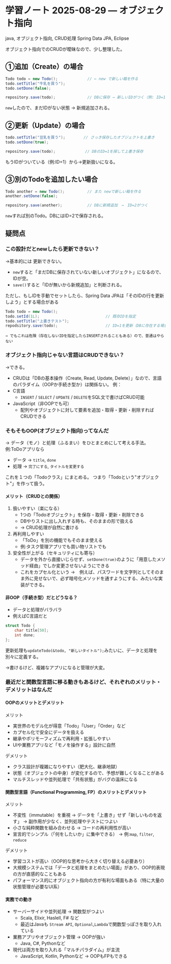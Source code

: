 # 学習ノート 2025-08-29 — オブジェクト指向
java, オブジェクト指向, CRUD処理
Spring Data JPA, Eclipse

オブジェクト指向でのCRUDが曖昧なので、少し整理した。

## ①追加（Create）の場合
~~~java
Todo todo = new Todo();             // ← new で新しい箱を作る
todo.setTitle("牛乳を買う");
todo.setDone(false);

repository.save(todo);              // DBに保存 → 新しいIDがつく（例: ID=1）
~~~
`new`したので、まだIDがない状態 → 新規追加される。

## ②更新（Update）の場合

~~~java
todo.setTitle("豆乳を買う");        // さっき保存したオブジェクトを上書き
todo.setDone(true);

repository.save(todo);             // DBのID=1を探して上書き保存
~~~
もうIDがついている（例:ID=1）から→更新扱いになる。

## ③別のTodoを追加したい場合
~~~java
Todo another = new Todo();          // また newで新しい箱を作る
another.setDone(false);

repository.save(another);           // DBに新規追加　→　ID=2がつく
~~~
`new`すれば別のTodo。DBにはID=2で保存される。

## 疑問点
### この設計だとnewしたら更新できない？
→基本的には 更新できない。
- `new`すると「まだDBに保存されていない新しいオブジェクト」になるので、IDが空。
- `save()`すると「IDが無いから新規追加」と判断される。

ただし、もしIDを手動でセットしたら、Spring Data JPAは「そのIDの行を更新しよう」とする場合がある

~~~java
Todo todo = new Todo();
todo.setId(1L);                             // 既存IDを指定
todo.setTitle("上書きテスト");
repodsitory.save(todo);                     // ID=1を更新（DBに存在する場合）
~~~
    → でもこれは危険（存在しないIDを指定したらINSERTされることもある）ので、普通はやらない

### オブジェクト指向じゃない言語はCRUDできない？
→できる。
- CRUDは「DBの基本操作（Create, Read, Update, Delete）」なので、言語のパラダイム（OOPか手続き型か）は関係ない。
例：
- C言語
    - `INSERT` / `SELECT` / `UPDATE` / `DELETE`をSQL文で書けばCRUD可能
- JavaScript（非OOPでも可）
    - 配列やオブジェクトに対して要素を追加・取得・更新・削除すればCRUDできる

### そもそもOOP(オブジェクト指向)ってなんだ
→  データ（モノ）と処理（ふるまい）をひとまとめにして考える手法。
例:ToDoアプリなら

- データ → `title`, `done`
- 処理 → `完了にする`, `タイトルを変更する`

これを１つの「Todoクラス」にまとめる。
つまり「Todoという"オブジェクト"」を作って扱う。

#### メリット（CRUDとの関係）
1. 扱いやすい（楽になる）
    - 1つの「Todoオブジェクト」を保存・取得・更新・削除できる
    - DBやりストに出し入れする時も、そのままの形で扱える
    - → CRUD処理が自然に書ける
2. 再利用しやすい
    - 「ToDo」を別の機能でもそのまま使える
    - 例:タスク管理アプリでも買い物リストでも
3. 安全性が上がる（セキュリティにも寄与）
    - データを外から直接いじらせず、`setDone(true)`のように「用意したメソッド経由」でしか変更させないようにできる
    - これをカプセル化という
    →　例えば、パスワードを文字列としてそのまま外に見せないで、必ず暗号化メソッドを通すようにする、みたいな実装ができる。

#### 非OOP（手続き型）だとどうなる？
- データと処理がバラバラ
- 例えばC言語だと
~~~c
struct Todo {
    char title[50];
    int done;
};
~~~
更新処理も`updateTodo(&todo, "新しいタイトル");`みたいに、データと処理を別々に定義する。

→書けるけど、複雑なアプリになると管理が大変。

### 最近だと関数型言語に移る動きもあるけど、それぞれのメリット・デメリットはなんだ
#### OOPのメリットとデメリット
メリット
- 実世界のモデル化が得意「Todo」「User」「Order」など
- カプセル化で安全にデータを扱える
- 継承やポリモーフィズムで再利用・拡張しやすい
- UIや業務アプリなど「モノを操作する」設計に自然

デメリット
- クラス設計が複雑になりやすい（肥大化、継承地獄）
- 状態（オブジェクトの中身）が変化するので、予想が難しくなることがある
- マルチスレッドや並列処理で「共有状態」がバグの温床になる

#### 関数型言語（Functional Programming, FP）のメリットとデメリット
メリット
- 不変性（immutable）を重視 → データを「上書き」せず「新しいものを返す」
    → 副作用が少なく、並列処理やテストにつよい
- 小さな純粋関数を組み合わせる → コードの再利用性が高い
- 宣言的でシンプル（「何をしたいか」に集中できる）
    → 例:`map`, `filter`, `reduce`

デメリット
- 学習コストが高い（OOP的な思考から大きく切り替える必要あり）
- 大規模システムでは「データと処理をまとめたい場面」があり、OOP的表現の方が直感的なこともある
- パフォーマンス的にオブジェクト指向の方が有利な場面もある（特に大量の状態管理が必要なUI系）

#### 実務での動き
- サーバーサイドや並列処理 → 関数型がつよい
    - Scala, Elixir, Haslell, F# など
    - 最近はJavaも `Stream API`, `Optional`,`Lambda`で関数型っぽさを取り入れている
- 業務アプリやオブジェクト管理 → OOPが強い
    - Java, C#, Pythonなど
- 現代は両方を取り入れる「マルチパラダイム」が主流
    - JavaScript, Kotlin, Pythonなど → OOPもFPもできる

